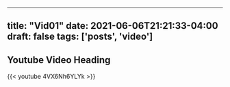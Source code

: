 
---
title: "Vid01"
date: 2021-06-06T21:21:33-04:00
draft: false
tags: ['posts', 'video']
---

## Youtube Video Heading
{{< youtube 4VX6Nh6YLYk >}}




